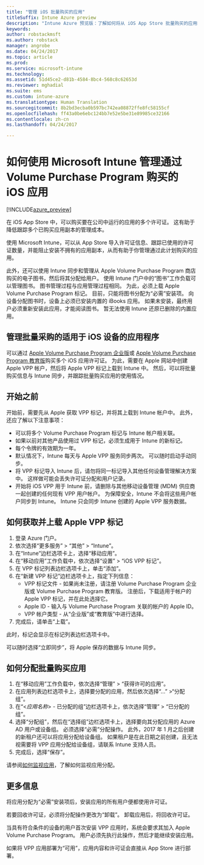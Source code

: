 ```yaml
---
title: "管理 iOS 批量购买的应用"
titleSuffix: Intune Azure preview
description: "Intune Azure 预览版：了解如何将从 iOS App Store 批量购买的应用同步到 Intune，并管理和跟踪这些应用的使用情况。"
keywords: 
author: robstackmsft
ms.author: robstack
manager: angrobe
ms.date: 04/24/2017
ms.topic: article
ms.prod: 
ms.service: microsoft-intune
ms.technology: 
ms.assetid: 51d45ce2-d81b-4584-8bc4-568c8c62653d
ms.reviewer: mghadial
ms.suite: ems
ms.custom: intune-azure
ms.translationtype: Human Translation
ms.sourcegitcommit: 8b2bd3ecba0b597bc742ea08872ffe8fc58155cf
ms.openlocfilehash: ff43a0be6ebc124bb7e52e5be31e89985ce32166
ms.contentlocale: zh-cn
ms.lasthandoff: 04/24/2017

---
```


# <a name="how-to-manage-ios-apps-you-purchased-through-a-volume-purchase-program-with-microsoft-intune"></a>如何使用 Microsoft Intune 管理通过 Volume Purchase Program 购买的 iOS 应用


[!INCLUDE[azure_preview](../includes/azure_preview.md)]

在 iOS App Store 中，可以购买要在公司中运行的应用的多个许可证。 这有助于降低跟踪多个已购买应用副本的管理成本。

使用 Microsoft Intune，可以从 App Store 导入许可证信息、跟踪已使用的许可证数量，并能阻止安装不拥有的应用副本，从而有助于你管理通过此计划购买的应用。

此外，还可以使用 Intune 同步和管理从 Apple Volume Purchase Program 商店购买的电子图书，然后将其分配给用户。 使用 Intune 门户中的“图书”工作负载可以管理图书。 图书管理过程与应用管理过程相同。
为此，必须上载 Apple Volume Purchase Program 标记。 目前，只能将图书分配为“必需”安装项。
向设备分配图书时，设备上必须已安装内置的 iBooks 应用。 如果未安装，最终用户必须重新安装此应用，才能阅读图书。 暂无法使用 Intune 还原已删除的内置应用。


## <a name="manage-volume-purchased-apps-for-ios-devices"></a>管理批量采购的适用于 iOS 设备的应用程序
可以通过 [Apple Volume Purchase Program 企业版](http://www.apple.com/business/vpp/)或 [Apple Volume Purchase Program 教育版](http://volume.itunes.apple.com/us/store)购买多个 iOS 应用许可证。 为此，需要在 Apple 网站中创建 Apple VPP 帐户，然后将 Apple VPP 标记上载到 Intune 中。  然后，可以将批量购买信息与 Intune 同步，并跟踪批量购买应用的使用情况。

## <a name="before-you-start"></a>开始之前
开始前，需要先从 Apple 获取 VPP 标记，并将其上载到 Intune 帐户中。 此外，还应了解以下注意事项：

* 可以将多个 Volume Purchase Program 标记与 Intune 帐户相关联。
* 如果以前对其他产品使用过 VPP 标记，必须生成用于 Intune 的新标记。
* 每个令牌的有效期为一年。
* 默认情况下，Intune 每天与 Apple VPP 服务同步两次。 可以随时启动手动同步。
* 将 VPP 标记导入 Intune 后，请勿将同一标记导入其他任何设备管理解决方案中。 这样做可能会丢失许可证分配和用户记录。
* 开始将 iOS VPP 用于 Intune 前，请删除与其他移动设备管理 (MDM) 供应商一起创建的任何现有 VPP 用户帐户。 为保障安全，Intune 不会将这些用户帐户同步到 Intune。 Intune 只会同步 Intune 创建的 Apple VPP 服务数据。

## <a name="to-get-and-upload-an-apple-vpp-token"></a>如何获取并上载 Apple VPP 标记

1. 登录 Azure 门户。
2. 依次选择“更多服务” > “其他” > “Intune”。
3. 在“Intune”边栏选项卡上，选择“移动应用”。
1.  在“移动应用”工作负载中，依次选择“设置” > “iOS VPP 标记”。
2.  在 VPP 标记列表边栏选项卡上，单击“添加”。
3.  在“新建 VPP 标记”边栏选项卡上，指定下列信息：
    - VPP 标记文件 - 如果尚未注册，请注册 Volume Purchase Program 企业版或 Volume Purchase Program 教育版。 注册后，下载适用于帐户的 Apple VPP 标记，并在此处选择它。
    - Apple ID - 输入与 Volume Purchase Program 关联的帐户的 Apple ID。
    - VPP 帐户类型 - 从“企业版”或“教育版”中进行选择。
4. 完成后，请单击“上载”。

此时，标记会显示在标记列表边栏选项卡中。


可以随时选择“立即同步”，将 Apple 保存的数据与 Intune 同步。

## <a name="to-assign-a-volume-purchased-app"></a>如何分配批量购买应用

1. 在“移动应用”工作负载中，依次选择“管理” > “获得许可的应用”。
2. 在应用列表边栏选项卡上，选择要分配的应用，然后依次选择“...” >“分配组”。
3. 在“<*应用名称*> - 已分配的组”边栏选项卡上，依次选择“管理” > “已分配的组”。
4. 选择“分配组”，然后在“选择组”边栏选项卡上，选择要向其分配应用的 Azure AD 用户或设备组。
必须选择“必需”分配操作。 此外，2017 年 1 月之后创建的新租户还可以将应用分配给设备组。 如果租户是在此日期之前创建，且无法视需要将 VPP 应用分配给设备组，请联系 Intune 支持人员。
5. 完成后，选择“保存”。

请参阅[如何监视应用](monitor-apps.md)，了解如何监视应用分配。

## <a name="further-information"></a>更多信息

将应用分配为“必需”安装项后，安装应用的所有用户便都使用许可证。

若要回收许可证，必须将分配操作更改为“卸载”。 卸载应用后，将回收许可证。

当具有符合条件的设备的用户首次安装 VPP 应用时，系统会要求其加入 Apple Volume Purchase Program。 用户必须先执行此操作，然后才能继续安装应用。

如果将 VPP 应用部署为“可用”，应用内容和许可证会直接从 App Store 进行部署。

